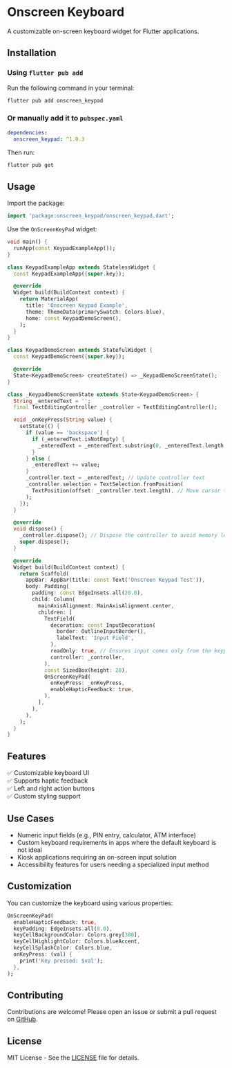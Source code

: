# Onscreen Keyboard

A customizable on-screen keyboard widget for Flutter applications.

## Installation

### **Using `flutter pub add`**
Run the following command in your terminal:

```sh
flutter pub add onscreen_keypad
```

### **Or manually add it to `pubspec.yaml`**
```yaml
dependencies:
  onscreen_keypad: ^1.0.3
```

Then run:

```sh
flutter pub get
```

## Usage

Import the package:

```dart
import 'package:onscreen_keypad/onscreen_keypad.dart';
```

Use the `OnScreenKeyPad` widget:

```dart
void main() {
  runApp(const KeypadExampleApp());
}

class KeypadExampleApp extends StatelessWidget {
  const KeypadExampleApp({super.key});

  @override
  Widget build(BuildContext context) {
    return MaterialApp(
      title: 'Onscreen Keypad Example',
      theme: ThemeData(primarySwatch: Colors.blue),
      home: const KeypadDemoScreen(),
    );
  }
}

class KeypadDemoScreen extends StatefulWidget {
  const KeypadDemoScreen({super.key});

  @override
  State<KeypadDemoScreen> createState() => _KeypadDemoScreenState();
}

class _KeypadDemoScreenState extends State<KeypadDemoScreen> {
  String _enteredText = '';
  final TextEditingController _controller = TextEditingController();

  void _onKeyPress(String value) {
    setState(() {
      if (value == 'backspace') {
        if (_enteredText.isNotEmpty) {
          _enteredText = _enteredText.substring(0, _enteredText.length - 1);
        }
      } else {
        _enteredText += value;
      }
      _controller.text = _enteredText; // Update controller text
      _controller.selection = TextSelection.fromPosition(
        TextPosition(offset: _controller.text.length), // Move cursor to end
      );
    });
  }

  @override
  void dispose() {
    _controller.dispose(); // Dispose the controller to avoid memory leaks
    super.dispose();
  }

  @override
  Widget build(BuildContext context) {
    return Scaffold(
      appBar: AppBar(title: const Text('Onscreen Keypad Test')),
      body: Padding(
        padding: const EdgeInsets.all(20.0),
        child: Column(
          mainAxisAlignment: MainAxisAlignment.center,
          children: [
            TextField(
              decoration: const InputDecoration(
                border: OutlineInputBorder(),
                labelText: 'Input Field',
              ),
              readOnly: true, // Ensures input comes only from the keypad
              controller: _controller,
            ),
            const SizedBox(height: 20),
            OnScreenKeyPad(
              onKeyPress: _onKeyPress,
              enableHapticFeedback: true,
            ),
          ],
        ),
      ),
    );
  }
}
```

## Features

✅ Customizable keyboard UI  
✅ Supports haptic feedback  
✅ Left and right action buttons  
✅ Custom styling support  

## Use Cases

- Numeric input fields (e.g., PIN entry, calculator, ATM interface)
- Custom keyboard requirements in apps where the default keyboard is not ideal
- Kiosk applications requiring an on-screen input solution
- Accessibility features for users needing a specialized input method

## Customization

You can customize the keyboard using various properties:

```dart
OnScreenKeyPad(
  enableHapticFeedback: true,
  keyPadding: EdgeInsets.all(8.0),
  keyCellBackgroundColor: Colors.grey[300],
  keyCellHighlightColor: Colors.blueAccent,
  keyCellSplashColor: Colors.blue,
  onKeyPress: (val) {
    print('Key pressed: $val');
  },
);
```

## Contributing

Contributions are welcome! Please open an issue or submit a pull request on [GitHub](https://github.com/yourusername/flutter_keypad_package).

## License

MIT License - See the [LICENSE](LICENSE) file for details.

